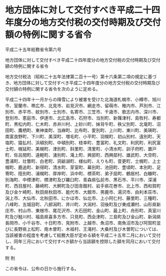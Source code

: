 # 地方団体に対して交付すべき平成二十四年度分の地方交付税の交付時期及び交付額の特例に関する省令

平成二十五年総務省令第六号

地方団体に対して交付すべき平成二十四年度分の地方交付税の交付時期及び交付額の特例に関する省令

地方交付税法（昭和二十五年法律第二百十一号）第十六条第二項の規定に基づき、地方団体に対して交付すべき平成二十四年度分の地方交付税の交付時期及び交付額の特例に関する省令を次のように定める。

平成二十四年十一月からの降雪により被害を受けた北海道札幌市、小樽市、旭川市、室蘭市、帯広市、北見市、岩見沢市、網走市、留萌市、稚内市、芦別市、江別市、赤平市、紋別市、士別市、名寄市、三笠市、千歳市、歌志内市、深川市、登別市、恵庭市、伊達市、北広島市、石狩市、当別町、新篠津村、島牧村、寿都町、黒松内町、仁木町、赤井川村、上砂川町、妹背牛町、秩父別町、北竜町、沼田町、鷹栖町、東神楽町、当麻町、比布町、愛別町、上川町、東川町、美瑛町、南富良野町、下川町、美深町、増毛町、小平町、羽幌町、初山別村、遠別町、天塩町、猿払村、浜頓別町、中頓別町、枝幸町、豊富町、礼文町、利尻町、利尻富士町、幌延町、美幌町、津別町、斜里町、清里町、小清水町、訓子府町、置戸町、佐呂間町、遠軽町、湧別町、滝上町、興部町、西興部村、雄武町、大空町、豊浦町、壮瞥町、白老町、洞爺湖町、様似町、えりも町、音更町、士幌町、上士幌町、鹿追町、新得町、清水町、芽室町、幕別町、池田町、豊頃町、本別町、足寄町、陸別町、浦幌町、厚岸町、浜中町、標茶町、弟子屈町、鶴居村、白糠町、別海町、中標津町、標津町及び羅臼町、青森県弘前市、黒石市、平川市、深浦町、西目屋村、藤崎町、大鰐町及び田舎館村、岩手県花巻市、北上市、西和賀町及び金ケ崎町、秋田県秋田市、能代市、大館市、男鹿市、湯沢市、由利本荘市、潟上市、大仙市、北秋田市、にかほ市、仙北市、上小阿仁村、藤里町、三種町、八峰町、五城目町、八郎潟町、井川町、大潟村、羽後町及び東成瀬村、山形県新庄市、村山市、東根市、尾花沢市、大石田町、金山町、最上町、舟形町、真室川町及び鮭川村、福島県喜多方市、只見町、西会津町、三島町及び金山町、新潟県長岡市、小千谷市、十日町市、見附市、上越市、魚沼市、南魚沼市及び阿賀町並びに長野県上松町、南木曽町、木祖村、王滝村、大桑村及び木曽町については、当該被害の程度を考慮して総務大臣が定める額を平成二十五年二月において交付し、同年三月において交付すべき額から当該額を控除した額を同月において交付する。

附 則

この省令は、公布の日から施行する。
